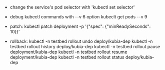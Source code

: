 * change the service's pod selector with 'kubectl set selector'

* debug kubectl commands with --v 6 option
  kubeclt get pods --v 9

* patch:
  kubectl patch deployment <dep-name> -p '{"spec": {"minReadySeconds": 10}}'

* rollback:
  kubectl -n testbed rollout undo deploy/kubia-dep
  kubectl -n testbed rollout history deploy/kubia-dep
  kubectl -n testbed rollout pause deployment/kubia-dep
  kubectl -n testbed rollout resume deployment/kubia-dep
   kubectl -n testbed rollout status deploy/kubia-dep
